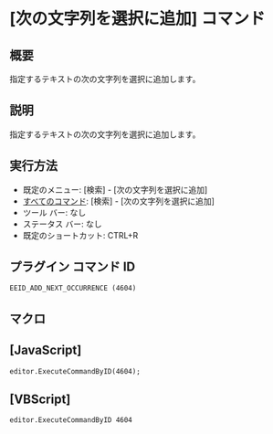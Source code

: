# \[次の文字列を選択に追加\] コマンド

## 概要

指定するテキストの次の文字列を選択に追加します。

## 説明

指定するテキストの次の文字列を選択に追加します。

## 実行方法

- 既定のメニュー: \[検索\] \- \[次の文字列を選択に追加\]
- [すべてのコマンド](../../glossary/allcommands): \[検索\] \- \[次の文字列を選択に追加\]
- ツール バー: なし
- ステータス バー: なし
- 既定のショートカット: CTRL+R

## プラグイン コマンド ID

```
EEID_ADD_NEXT_OCCURRENCE (4604)```

## マクロ

## \[JavaScript\]

```
editor.ExecuteCommandByID(4604);
```

## \[VBScript\]

```
editor.ExecuteCommandByID 4604
```
